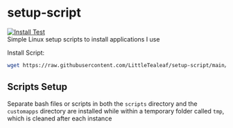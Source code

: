# setup-script
[![Install Test](https://github.com/LittleTealeaf/setup-script/actions/workflows/Installation.yml/badge.svg)](https://github.com/LittleTealeaf/setup-script/actions/workflows/Installation.yml)  
Simple Linux setup scripts to install applications I use

Install Script:
```bash
wget https://raw.githubusercontent.com/LittleTealeaf/setup-script/main/install.sh && bash ./install.sh
```

## Scripts Setup
Separate bash files or scripts in both the `scripts` directory and the `customapps` directory are installed while within a temporary folder called `tmp`, which is cleaned after each instance
